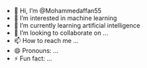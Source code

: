 - 👋 Hi, I’m @Mohammedaffan55
- 👀 I’m interested in machine learning
- 🌱 I’m currently learning artificial intelligence
- 💞️ I’m looking to collaborate on ...
- 📫 How to reach me ...
- 😄 Pronouns: ...
- ⚡ Fun fact: ...

<!---
Mohammedaffan55/Mohammedaffan55 is a ✨ special ✨ repository because its `README.md` (this file) appears on your GitHub profile.
You can click the Preview link to take a look at your changes.
--->
